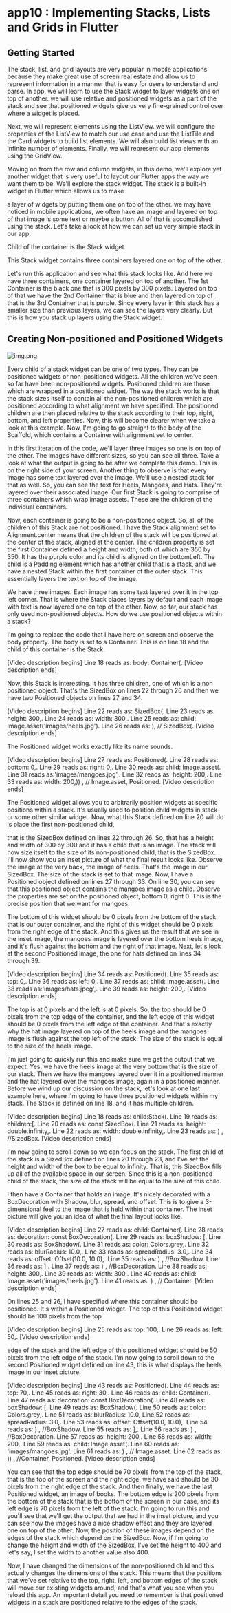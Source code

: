 # app10 : Implementing Stacks, Lists and Grids in Flutter

## Getting Started
The stack, list, and grid layouts are very popular in mobile applications because they make great use of screen real estate and allow us to represent information in a manner that is easy for users to understand and parse. In app, we will learn to use the Stack widget to layer widgets one on top of another. we will use relative and positioned widgets as a part of the stack and see that positioned widgets give us very fine-grained control over where a widget is placed. 

Next, we will represent elements using the ListView. we will configure the properties of the ListView to match our use case and use the ListTile and the Card widgets to build list elements. We will also build list views with an infinite number of elements. Finally, we will represent our app elements using the GridView.

Moving on from the row and column widgets, in this demo, we'll explore yet another widget that is very useful to layout our Flutter apps the way we want them to be. We'll explore the stack widget. The stack is a built-in widget in Flutter which allows us to make

a layer of widgets by putting them one on top of the other. we may have noticed in mobile applications, we often have an image and layered on top of that image is some text or maybe a button. All of that is accomplished using the stack. Let's take a look at how we can set up very simple stack in our app.

Child of the container is the Stack widget.

This Stack widget contains three containers layered one on top of the other. 

Let's run this application and see what this stack looks like. And here we have three containers, one container layered on top of another. The 1st Container is the black one that is 300 pixels by 300 pixels. Layered on top of that we have the 2nd Container that is blue and then layered on top of that is the 3rd Container that is purple. Since every layer in this stack has a smaller size than previous layers, we can see the layers very clearly. But this is how you stack up layers using the Stack widget.

## Creating Non-positioned and Positioned Widgets

![img.png](img.png)

Every child of a stack widget can be one of two types. They can be positioned widgets or non-positioned widgets. All the children we've seen so far have been non-positioned widgets. Positioned children are those which are wrapped in a positioned widget. The way the stack works is that the stack sizes itself to contain all the non-positioned children which are positioned according to what alignment we have specified. The positioned children are then placed relative to the stack according to their top, right, bottom, and left properties. Now, this will become clearer when we take a look at this example. Now, I'm going to go straight to the body of the Scaffold, which contains a Container with alignment set to center.

In this first iteration of the code, we'll layer three images so one is on top of the other. The images have different sizes, so you can see all three. Take a look at what the output is going to be after we complete this demo. This is on the right side of your screen. Another thing to observe is that every image has some text layered over the image. We'll use a nested stack for that as well. So, you can see the text for Heels, Mangoes, and Hats. They're layered over their associated image. Our first Stack is going to comprise of three containers which wrap image assets. These are the children of the individual containers.

Now, each container is going to be a non-positioned object. So, all of the children of this Stack are not positioned. I have the Stack alignment set to Alignment.center means that the children of the stack will be positioned at the center of the stack, aligned at the center. The children property is set the first Container defined a height and width, both of which are 350 by 350. It has the purple color and its child is aligned on the bottomLeft. The child is a Padding element which has another child that is a stack, and we have a nested Stack within the first container of the outer stack. This essentially layers the text on top of the image.

We have three images. Each image has some text layered over it in the top left corner. That is where the Stack places layers by default and each image with text is now layered one on top of the other. Now, so far, our stack has only used non-positioned objects. How do we use positioned objects within a stack? 

I'm going to replace the code that I have here on screen and observe the body property. The body is set to a Container. This is on line 18 and the child of this container is the Stack.

[Video description begins] Line 18 reads as: body: Container(. [Video description ends]

Now, this Stack is interesting. It has three children, one of which is a non positioned object. That's the SizedBox on lines 22 through 26 and then we have two Positioned objects on lines 27 and 34.

[Video description begins] Line 22 reads as: SizedBox(. Line 23 reads as: height: 300,. Line 24 reads as: width: 300,. Line 25 reads as: child: Image.asset('images/heels.jpg'). Line 26 reads as: ), // SizedBox(. [Video description ends]

The Positioned widget works exactly like its name sounds.

[Video description begins] Line 27 reads as: Positioned(. Line 28 reads as: bottom: 0,. Line 29 reads as: right: 0,. Line 30 reads as: child: Image.asset(. Line 31 reads as:'images/mangoes.jpg',. Line 32 reads as: height: 200,. Line 33 reads as: width: 200,)) , // Image.asset, Positioned. [Video description ends]

The Positioned widget allows you to arbitrarily position widgets at specific positions within a stack. It's usually used to position child widgets in stack or some other similar widget. Now, what this Stack defined on line 20 will do is place the first non-positioned child,

that is the SizedBox defined on lines 22 through 26. So, that has a height and width of 300 by 300 and it has a child that is an image. The stack will now size itself to the size of its non-positioned child, that is the SizedBox. I'll now show you an inset picture of what the final result looks like. Observe the image at the very back, the image of heels. That's the image in our SizedBox. The size of the stack is set to that image. Now, I have a Positioned object defined on lines 27 through 33. On line 30, you can see that this positioned object contains the mangoes image as a child. Observe the properties are set on the positioned object, bottom 0, right 0. This is the precise position that we want for mangoes.

The bottom of this widget should be 0 pixels from the bottom of the stack that is our outer container, and the right of this widget should be 0 pixels from the right edge of the stack. And this gives us the result that we see in the inset image, the mangoes image is layered over the bottom heels image, and it's flush against the bottom and the right of that image. Next, let's look at the second Positioned image, the one for hats defined on lines 34 through 39.

[Video description begins] Line 34 reads as: Positioned(. Line 35 reads as: top: 0,. Line 36 reads as: left: 0,. Line 37 reads as: child: Image.asset(. Line 38 reads as:'images/hats.jpeg',. Line 39 reads as: height: 200,. [Video description ends]

The top is at 0 pixels and the left is at 0 pixels. So, the top should be 0 pixels from the top edge of the container, and the left edge of this widget should be 0 pixels from the left edge of the container. And that's exactly why the hat image layered on top of the heels image and the mangoes image is flush against the top left of the stack. The size of the stack is equal to the size of the heels image.

I'm just going to quickly run this and make sure we get the output that we expect. Yes, we have the heels image at the very bottom that is the size of our stack. Then we have the mangoes layered over it in a positioned manner and the hat layered over the mangoes image, again in a positioned manner. Before we wind up our discussion on the stack, let's look at one last example here, where I'm going to have three positioned widgets within my stack. The Stack is defined on line 18, and it has multiple children.

[Video description begins] Line 18 reads as: child:Stack(. Line 19 reads as: children:[. Line 20 reads as: const SizedBox(. Line 21 reads as: height: double.infinity,. Line 22 reads as: width: double.infinity,. Line 23 reads as: ) , //SizedBox. [Video description ends]

I'm now going to scroll down so we can focus on the stack. The first child of the stack is a SizedBox defined on lines 20 through 23, and I've set the height and width of the box to be equal to infinity. That is, this SizedBox fills up all of the available space in our screen. Since this is a non-positioned child of the stack, the size of the stack will be equal to the size of this child.

I then have a Container that holds an image. It's nicely decorated with a BoxDecoration with Shadow, blur, spread, and offset. This is to give a 3-dimensional feel to the image that is held within that container. The inset picture will give you an idea of what the final layout looks like.

[Video description begins] Line 27 reads as: child: Container(. Line 28 reads as: decoration: const BoxDecoration(. Line 29 reads as: boxShadow: [. Line 30 reads as: BoxShadow(. Line 31 reads as: color: Colors.grey,. Line 32 reads as: blurRadius: 10.0,. Line 33 reads as: spreadRadius: 3.0,. Line 34 reads as: offset: Offset(10.0, 10.0),. Line 35 reads as: ) , //BoxShadow. Line 36 reads as: ],. Line 37 reads as: ) , //BoxDecoration. Line 38 reads as: height: 300,. Line 39 reads as: width: 300,. Line 40 reads as: child: Image.asset('images/heels.jpg'). Line 41 reads as: ) , // Container. [Video description ends]

On lines 25 and 26, I have specified where this container should be positioned. It's within a Positioned widget. The top of this Positioned widget should be 100 pixels from the top

[Video description begins] Line 25 reads as: top: 100,. Line 26 reads as: left: 50,. [Video description ends]

edge of the stack and the left edge of this positioned widget should be 50 pixels from the left edge of the stack. I'm now going to scroll down to the second Positioned widget defined on line 43, this is what displays the heels image in our inset picture.

[Video description begins] Line 43 reads as: Positioned(. Line 44 reads as: top: 70,. Line 45 reads as: right: 30,. Line 46 reads as: child: Container(. Line 47 reads as: decoration: const BoxDecoration(. Line 48 reads as: boxShadow: [. Line 49 reads as: BoxShadow(. Line 50 reads as: color: Colors.grey,. Line 51 reads as: blurRadius: 10.0, Line 52 reads as: spreadRadius: 3.0,. Line 53 reads as: offset: Offset(10.0, 10.0),. Line 54 reads as: ) , //BoxShadow. Line 55 reads as: ],. Line 56 reads as: ) , //BoxDecoration. Line 57 reads as: height: 200,. Line 58 reads as: width: 200,. Line 59 reads as: child: Image.asset(. Line 60 reads as: 'images/mangoes.jpg'. Line 61 reads as: ) , // Image.asset. Line 62 reads as: )) , //Container, Positioned. [Video description ends]

You can see that the top edge should be 70 pixels from the top of the stack, that is the top of the screen and the right edge, we have said should be 30 pixels from the right edge of the stack. And then finally, we have the last Positioned widget, an image of books. The bottom edge is 200 pixels from the bottom of the stack that is the bottom of the screen in our case, and its left edge is 70 pixels from the left of the stack. I'm going to run this and you'll see that we'll get the output that we had in the inset picture, and you can see how the images have a nice shadow effect and they are layered one on top of the other. Now, the position of these images depend on the edges of the stack which depend on the SizedBox. Now, if I'm going to change the height and width of the SizedBox, I've set the height to 400 and let's say, I set the width to another value also 400.

Now, I have changed the dimensions of the non-positioned child and this actually changes the dimensions of the stack. This means that the positions that we've set relative to the top, right, left, and bottom edges of the stack will move our existing widgets around, and that's what you see when you reload this app. An important detail you need to remember is that positioned widgets in a stack are positioned relative to the edges of the stack.